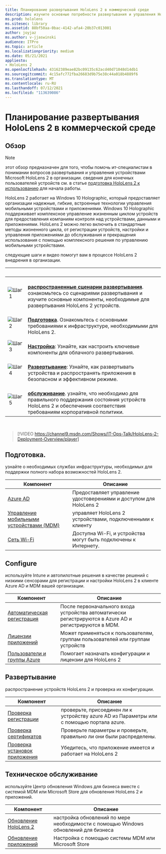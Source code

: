 ```yaml
---
title: Планирование развертывания HoloLens 2 в коммерческой среде
description: изучите основные потребности развертывания и управления HoloLens в корпоративных средах, включая инфраструктуру, azure active directory и управление мобильными устройствами.
ms.prod: hololens
ms.sitesec: library
ms.assetid: 88bf50aa-0bac-4142-afa4-20b37c013001
author: joyjaz
ms.author: v-jjaswinski
audience: ITPro
ms.topic: article
ms.localizationpriority: medium
ms.date: 05/21/2021
appliesto:
- HoloLens 2
ms.openlocfilehash: 43162389eae82bc09135c62acd40d71048d14db1
ms.sourcegitcommit: 4c15afc772fba26683d9b75e38c44a018b4889f6
ms.translationtype: MT
ms.contentlocale: ru-RU
ms.lasthandoff: 07/12/2021
ms.locfileid: "113639086"
---
```

# <a name="planning-hololens-2-deployment-in-a-commercial-environment"></a>Планирование развертывания HoloLens 2 в коммерческой среде

## <a name="overview"></a>Обзор

> [!NOTE]
> этот обзор предназначен для того, чтобы помочь ит-специалистам в понимании вопросов развертывания и управления устройствами Microsoft HoloLens 2 в организации. сведения для конечных пользователей устройств см. в статье [подготовка HoloLens 2 к использованию](hololens2-setup.md) для начала работы.

HoloLens 2 работает на Windows 10 Holographic, который предоставляет организации надежные, гибкие, встроенные технологии управления мобильными устройствами и приложениями. Windows 10 Holographic поддерживает комплексное управление жизненным циклом устройств для предоставления компаниям контроля над устройствами, данными и приложениями. HoloLens 2 можно легко включить в стандартные методы жизненного цикла, от регистрации устройств, настройки и управления приложениями до обслуживания и прекращения использования с помощью комплексного решения по управлению мобильными устройствами.

следующие шаги и видео помогут вам в процессе HoloLens 2 внедрения в организации.

| &nbsp; | &nbsp; |
|--|--|
| ![Шаг 1](images/1green.png)| <br/> **[распространенные сценарии развертывания](hololens-requirements.md)**. ознакомьтесь со сценариями развертывания и изучите основные компоненты, необходимые для развертывания HoloLens 2 устройств. |
| ![Шаг 2](images/2green.png)| <br/> **[Подготовка](#prepare)**. Ознакомьтесь с основными требованиями к инфраструктуре, необходимыми для HoloLens 2. |
| ![Шаг 3](images/3green.png) | <br/> **[Настройка](#configure)**: Узнайте, как настроить ключевые компоненты для облачного развертывания. |
| ![Шаг 4](images/4green.png) | <br/> **[Развертывание](#deploy)**: Узнайте, как развертывать устройства и распространять приложения в безопасном и эффективном режиме. |
| ![Шаг 5](images/5green.png) | <br/> **[обслуживание](#maintain)**. узнайте, что необходимо для правильного поддержания состояния устройств HoloLens 2 и обеспечения соответствия требованиям корпоративной политики. |

<br/>

> [!VIDEO https://channel9.msdn.com/Shows/IT-Ops-Talk/HoloLens-2-Deployment-Overview/player]

## <a name="prepare"></a>Подготовка.

узнайте о необходимых службах инфраструктуры, необходимых для поддержки полного набора возможностей HoloLens 2.

| Компонент | Описание |
|-----------|------------|
| [Azure AD](hololens-identity.md) | Предоставляет управление удостоверениями и доступом для HoloLens 2  |
| [Управление мобильными устройствами (MDM)](hololens-mdm-configure.md)| управляет HoloLens 2 устройствами, подключенными к клиенту  |
| [Сеть Wi-Fi](hololens-commercial-infrastructure.md)| Доступна Wi-Fi, и устройства могут быть подключены к Интернету.  |

## <a name="configure"></a>Configure

используйте Intune и автопилотные решения в качестве решений с низкими сенсорами для регистрации и настройки HoloLens 2 в клиенте Azure AD и MDM вашей организации.

| Компонент | Описание |
|-----------|------------|
| [Автоматическая регистрация](hololens-enroll-mdm.md#auto-enrollment-in-mdm) | После первоначального входа устройства автоматически регистрируются в Azure AD и регистрируются в MDM.  |
| [Лицензии приложений](hololens2-cloud-connected-configure.md#application-licenses)| Может применяться к пользователям, группам пользователей или группам устройств  |
| [Пользователи и группы Azure](hololens2-cloud-connected-configure.md#azure-users-and-groups) | Помогает назначать конфигурации и лицензии для HoloLens 2  |

## <a name="deploy"></a>Развертывание

распространение устройств HoloLens 2 и проверка их конфигурации. 

| Компонент | Описание |
|-----------|------------|
| [Проверка регистрации](hololens2-corp-connected-deploy.md#enrollment-validation) | проверьте, присоединен ли к устройству azure AD из Параметры или с помощью портала azure. |
| [Проверка сертификатов](hololens2-corp-connected-deploy.md#wi-fi-certificate-validation) | Проверьте параметры и проверьте, правильно ли они были распределены. |
| [Проверка установок приложения](hololens2-corp-connected-deploy.md#validate-lob-app-install) | Убедитесь, что приложение имеется и работает на HoloLens 2 |

## <a name="maintain"></a>Техническое обслуживание

используйте Центр обновления Windows для бизнеса вместе с системой MDM или Microsoft Store для обновления HoloLens 2 и приложений.

| Компонент | Описание |
|-----------|------------|
| [Обновление HoloLens 2](hololens-updates.md) | настройка обновлений по мере необходимости с помощью Windows обновлений для бизнеса |
| [Обновление приложений](app-deploy-overview.md) | Настройка с помощью системы MDM или Microsoft Store
